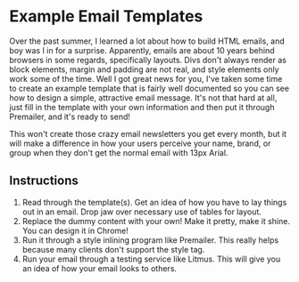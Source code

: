 # Example Email Templates

Over the past summer, I learned a lot about how to build HTML emails, and boy was I in for a surprise. Apparently, emails are about 10 years behind browsers in some regards, specifically layouts. Divs don't always render as block elements, margin and padding are not real, and style elements only work some of the time. Well I got great news for you, I've taken some time to create an example template that is fairly well documented so you can see how to design a simple, attractive email message. It's not that hard at all, just fill in the template with your own information and then put it through Premailer, and it's ready to send!

This won't create those crazy email newsletters you get every month, but it will make a difference in how your users perceive your name, brand, or group when they don't get the normal email with 13px Arial.

## Instructions

1) Read through the template(s). Get an idea of how you have to lay things out in an email. Drop jaw over necessary use of tables for layout. 
2) Replace the dummy content with your own! Make it pretty, make it shine. You can design it in Chrome!
3) Run it through a style inlining program like Premailer. This really helps because many clients don't support the style tag.
4) Run your email through a testing service like Litmus. This will give you an idea of how your email looks to others.

